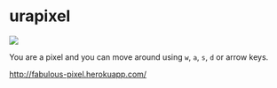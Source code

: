 urapixel
========

![](http://i.imgur.com/ys1CdmG.png)

You are a pixel and you can move around using `w`, `a`, `s`, `d` or arrow keys.

http://fabulous-pixel.herokuapp.com/
